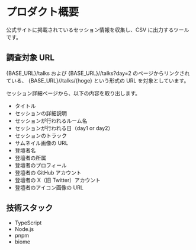 # プロダクト概要

公式サイトに掲載されているセッション情報を収集し、CSV に出力するツールです。

## 調査対象 URL

{BASE_URL}/talks および {BASE_URL}//talks?day=2 のページからリンクされている、 {BASE_URL}//talks/{hoge} という形式の URL を対象としています。

セッション詳細ページから、以下の内容を取り出します。

- タイトル
- セッションの詳細説明
- セッションが行われるルーム名
- セッションが行われる日（day1 or day2）
- セッションのトラック
- サムネイル画像の URL
- 登壇者名
- 登壇者の所属
- 登壇者のプロフィール
- 登壇者の GitHub アカウント
- 登壇者の X（旧 Twitter）アカウント
- 登壇者のアイコン画像の URL

## 技術スタック

- TypeScript
- Node.js
- pnpm
- biome
